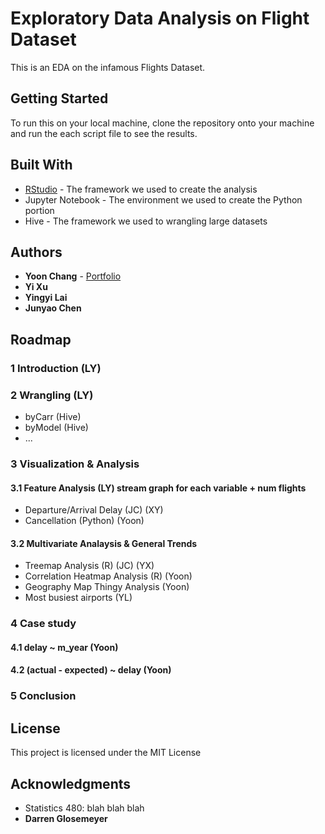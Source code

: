 # Exploratory Data Analysis on Flight Dataset

This is an EDA on the infamous Flights Dataset.

## Getting Started

To run this on your local machine, clone the repository onto your machine and run the each script file to see the results.

## Built With

- [RStudio](https://www.rstudio.com/) - The framework we used to create the analysis
- Jupyter Notebook - The environment we used to create the Python portion
- Hive - The framework we used to wrangling large datasets

## Authors

- **Yoon Chang** - [Portfolio](https://yooniverse.me/)
- **Yi Xu**
- **Yingyi Lai**
- **Junyao Chen**

## Roadmap

### 1 Introduction (LY)

### 2 Wrangling (LY)
- byCarr (Hive)
- byModel (Hive)
- ...
### 3 Visualization & Analysis
#### 3.1  Feature Analysis (LY) stream graph for each variable + num flights
- Departure/Arrival  Delay (JC) (XY)
- Cancellation (Python) (Yoon)
#### 3.2  Multivariate Analaysis & General Trends
- Treemap Analysis (R) (JC) (YX)
- Correlation Heatmap Analysis (R) (Yoon)
- Geography Map Thingy Analysis (Yoon)
- Most busiest airports (YL)

### 4 Case study
#### 4.1 delay ~  m_year (Yoon)
#### 4.2 (actual - expected) ~ delay (Yoon)

### 5 Conclusion

## License

This project is licensed under the MIT License

## Acknowledgments

- Statistics 480: blah blah blah
- **Darren Glosemeyer**